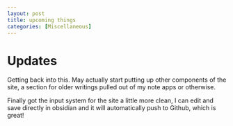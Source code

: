 ```yaml
---
layout: post
title: upcoming things
categories: [Miscellaneous]
---
```


# Updates

Getting back into this. May actually start putting up other components of the site, a section for older writings pulled out of my note apps or otherwise.

Finally got the input system for the site a little more clean, I can edit and save directly in obsidian and it will automatically push to Github, which is great!